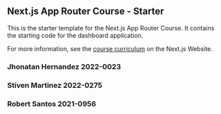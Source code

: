 ## Next.js App Router Course - Starter

This is the starter template for the Next.js App Router Course. It contains the starting code for the dashboard application.

For more information, see the [course curriculum](https://nextjs.org/learn) on the Next.js Website.

### Jhonatan Hernandez 2022-0023
### Stiven Martinez 2022-0275
### Robert Santos 2021-0956